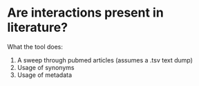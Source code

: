 # Are interactions present in literature?

What the tool does:
1. A sweep through pubmed articles (assumes a .tsv text dump)
2. Usage of synonyms
3. Usage of metadata

